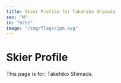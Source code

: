 ```yaml
---
title: Skier Profile for Takehiko Shimada
sex: "M"
id: "6251"
image: "/img/flags/jpn.svg" 
---
```


# Skier Profile

This page is for: Takehiko Shimada.
    